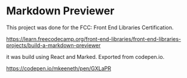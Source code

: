 # Markdown Previewer

This project was done for the FCC: Front End Libraries Certification.

https://learn.freecodecamp.org/front-end-libraries/front-end-libraries-projects/build-a-markdown-previewer

it was build using React and Marked. Exported from codepen.io.

https://codepen.io/mkeeneth/pen/GXLaPR